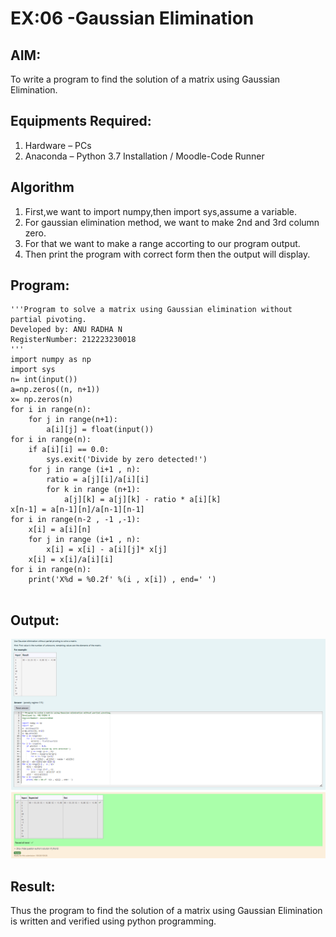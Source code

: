 # EX:06 -Gaussian Elimination

## AIM:
To write a program to find the solution of a matrix using Gaussian Elimination.

## Equipments Required:
1. Hardware – PCs
2. Anaconda – Python 3.7 Installation / Moodle-Code Runner

## Algorithm
1. First,we want to import numpy,then import sys,assume a variable.
2. For gaussian elimination method, we want to make 2nd and 3rd column zero.
3. For that we want to make a range accorting to our program output.
4. Then print the program with correct form then the output will display.


## Program:
```
'''Program to solve a matrix using Gaussian elimination without partial pivoting.
Developed by: ANU RADHA N
RegisterNumber: 212223230018
'''
import numpy as np
import sys
n= int(input())
a=np.zeros((n, n+1))
x= np.zeros(n)
for i in range(n):
    for j in range(n+1):
        a[i][j] = float(input())
for i in range(n):
    if a[i][i] == 0.0:
        sys.exit('Divide by zero detected!')
    for j in range (i+1 , n):
        ratio = a[j][i]/a[i][i]
        for k in range (n+1):
            a[j][k] = a[j][k] - ratio * a[i][k]
x[n-1] = a[n-1][n]/a[n-1][n-1]
for i in range(n-2 , -1 ,-1):
    x[i] = a[i][n]
    for j in range (i+1 , n):
        x[i] = x[i] - a[i][j]* x[j]
    x[i] = x[i]/a[i][i]
for i in range(n):
    print('X%d = %0.2f' %(i , x[i]) , end=' ')
    
```

## Output:

![alt text](<Screenshot 2024-04-27 084421.png>)
## Result:
Thus the program to find the solution of a matrix using Gaussian Elimination is written and verified using python programming.

